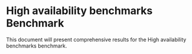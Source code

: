 # High availability benchmarks Benchmark

This document will present comprehensive results for the High availability benchmarks benchmark.
